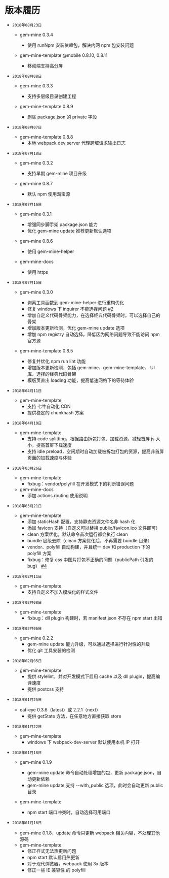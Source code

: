 # 版本履历

- `2018年08月23日`

  - gem-mine 0.3.4

    - 使用 runNpm 安装依赖包，解决内网 npm 包安装问题

  - gem-mine-template @mobile 0.8.10, 0.8.11
    - 移动端支持高分屏

- `2018年08月08日`

  - gem-mine 0.3.3

    - 支持多层级目录创建工程

  - gem-mine-template 0.8.9
    - 删除 package.json 的 private 字段

- `2018年08月07日`

  - gem-mine-template 0.8.8
    - 本地 webpack dev server 代理跨域请求输出日志

- `2018年07月18日`

  - gem-mine 0.3.2

    - 支持早期 gem-mine 项目升级

  - gem-mine 0.8.7
    - 默认 npm 使用淘宝源

- `2018年07月16日`

  - gem-mine 0.3.1

    - 增强同步脚手架 package.json 能力
    - 优化 gem-mine update 推荐更新默认选项

  - gem-mine 0.8.6

    - 使用 gem-mine-helper

  - gem-mine-docs
    - 使用 https

- `2018年07月15日`

  - gem-mine 0.3.0

    - 剥离工具函数到 gem-mine-helper 进行重构优化
    - 修复 windows 下 inquirer 不能选择问题 [#2](https://github.com/gem-mine/gem-mine/issues/2)
    - 增加自定义代码骨架能力，在选择经典代码骨架时，可以选择自己的骨架
    - 增加版本更新检测，优化 gem-mine update 选项
    - 增加 npm registry 自动选择，降低因为网络问题导致不能访问 npm 官方源

  - gem-mine-template 0.8.5
    - 修复并优化 npm run lint 功能
    - 增加版本更新检测，包括 gem-mine、gem-mine-template、 UI 库、选择的经典代码骨架
    - 模版页直出 loading 功能，提高低速网络下的等待体验

- `2018年04月11日`

  - gem-mine-template
    - 支持 七牛自动化 CDN
    - 提供稳定的 chunkhash 方案

- `2018年04月10日`

  - gem-mine-template
    - 支持 code splitting，根据路由拆包打包、加载资源，减轻首屏 js 大小，提高首屏下载速度
    - 支持 idle preload，空闲期时自动加载被拆包打包的资源，提高非首屏页面的加载速度与体验

- `2018年03月26日`

  - gem-mine-template
    - fixbug：vendor/polyfill 在开发模式下的判断错误问题
  - gem-mine-docs
    - 添加 actions.routing 使用说明

- `2018年03月21日`

  - gem-mine-template
    - 添加 staticHash 配置，支持静态资源文件名非 hash 化
    - 添加 favicon 支持（自定义可以替换 public/favicon.ico 文件即可）
    - clean 方案优化，默认命令首次运行都会执行 clean
    - bundle 层级去除（clean 方案优化后，不再需要 bundle 目录）
    - vendor、polyfill 自动构建，并且统一 dev 和 production 下的 polyfill 方案
    - fixbug：修复 css 中图片打包不正确的问题（publicPath 引发的 bug） [#4](https://github.com/gem-mine/gem-mine/issues/3)

- `2018年02月11日`

  - gem-mine-template
    - 支持自定义不加入模块化的样式文件

- `2018年02月08日`

  - gem-mine-template
    - fixbug：dll plugin 构建时，若 manifest.json 不存在 npm start 出错

- `2018年02月06日`

  - gem-mine 0.2.2
    - gem-mine update 能力升级，可以通过选择进行针对性的升级
    - 优化 git 工具安装的检测

- `2018年02月05日`

  - gem-mine-template
    - 提供 stylelint，并对开发模式下启用 cache 以及 dll plugin，提高编译速度
    - 提供 postcss 支持

- `2018年01月25日`

  - cat-eye 0.3.6（latest）或 2.2.1（next）
    - 提供 getState 方法，在任意地方直接获取 store

- `2018年01月22日`

  - gem-mine-template
    - windows 下 webpack-dev-server 默认使用本机 IP 打开

- `2018年01月18日`

  - gem-mine 0.1.9

    - gem-mine update 命令自动处理增加的包，更新 package.json，自动更新依赖
    - gem-mine update 支持 --with_public 选项，此时会自动更新 public 目录

  - gem-mine-template
    - npm start 端口冲突时，自动选择可用端口

- `2018年01月16日`
  - gem-mine 0.1.8，update 命令只更新 webpack 相关内容，不处理其他源码
  - gem-mine-template
    - 修正样式无法热更新问题
    - npm start 默认启用热更新
    - 对于现代浏览器，webpack 使用 3x 版本
    - 修正一些 IE 兼容性 的 polyfill
